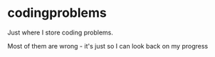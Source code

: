 # codingproblems
Just where I store coding problems.

Most of them are wrong - it's just so I can look back on my progress